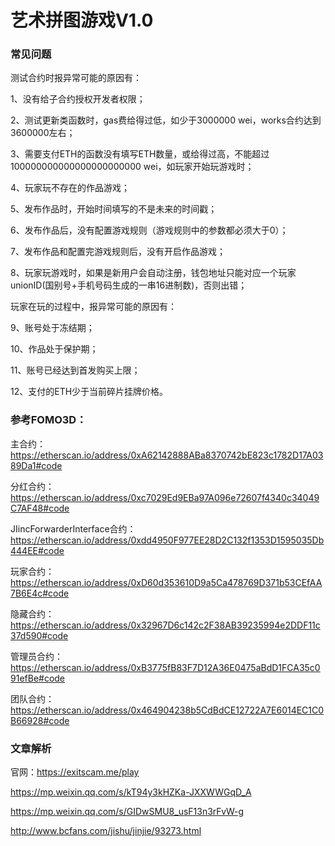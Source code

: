 # 艺术拼图游戏V1.0

### 常见问题

测试合约时报异常可能的原因有：

1、没有给子合约授权开发者权限；

2、测试更新类函数时，gas费给得过低，如少于3000000 wei，works合约达到3600000左右；

3、需要支付ETH的函数没有填写ETH数量，或给得过高，不能超过100000000000000000000000 wei，如玩家开始玩游戏时；

4、玩家玩不存在的作品游戏；

5、发布作品时，开始时间填写的不是未来的时间戳；

6、发布作品后，没有配置游戏规则（游戏规则中的参数都必须大于0）；

7、发布作品和配置完游戏规则后，没有开启作品游戏；

8、玩家玩游戏时，如果是新用户会自动注册，钱包地址只能对应一个玩家unionID(国别号+手机号码生成的一串16进制数)，否则出错；

玩家在玩的过程中，报异常可能的原因有：

9、账号处于冻结期；

10、作品处于保护期；

11、账号已经达到首发购买上限；

12、支付的ETH少于当前碎片挂牌价格。


### 参考FOMO3D：

主合约：https://etherscan.io/address/0xA62142888ABa8370742bE823c1782D17A0389Da1#code

分红合约：https://etherscan.io/address/0xc7029Ed9EBa97A096e72607f4340c34049C7AF48#code

JIincForwarderInterface合约：  https://etherscan.io/address/0xdd4950F977EE28D2C132f1353D1595035Db444EE#code

玩家合约：https://etherscan.io/address/0xD60d353610D9a5Ca478769D371b53CEfAA7B6E4c#code

隐藏合约：https://etherscan.io/address/0x32967D6c142c2F38AB39235994e2DDF11c37d590#code

管理员合约：https://etherscan.io/address/0xB3775fB83F7D12A36E0475aBdD1FCA35c091efBe#code

团队合约：https://etherscan.io/address/0x464904238b5CdBdCE12722A7E6014EC1C0B66928#code

### 文章解析

官网：https://exitscam.me/play

https://mp.weixin.qq.com/s/kT94y3kHZKa-JXXWWGqD_A

https://mp.weixin.qq.com/s/GIDwSMU8_usF13n3rFvW-g

http://www.bcfans.com/jishu/jinjie/93273.html